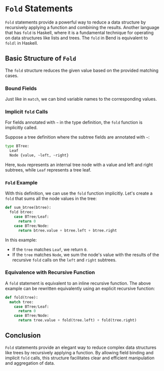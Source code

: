 # `Fold` Statements

`Fold` statements provide a powerful way to reduce a data structure by recursively applying a function and combining the results. Another language that has `fold` is Haskell, where it is a fundamental technique for operating on data structures like lists and trees. The `fold` in Bend is equivalent to `foldl` in Haskell.

## Basic Structure of `Fold`

The `fold` structure reduces the given value based on the provided matching cases.

### Bound Fields

Just like in `match`, we can bind variable names to the corresponding values.

### Implicit `fold` Calls

For fields annotated with `~` in the type definition, the `fold` function is implicitly called.

Suppose a tree definition where the subtree fields are annotated with `~`:

```python
type BTree:
  Leaf
  Node {value, ~left, ~right}
```

Here, `Node` represents an internal tree node with a value and left and right subtrees, while `Leaf` represents a tree leaf.

### `Fold` Example

With this definition, we can use the `fold` function implicitly. Let's create a `fold` that sums all the node values in the tree:

```python
def sum_btree(btree):
  fold btree:
    case BTree/Leaf:
      return 0
    case BTree/Node:
      return btree.value + btree.left + btree.right
```

In this example:

- If the `tree` matches `Leaf`, we return `0`.
- If the `tree` matches `Node`, we sum the node's value with the results of the recursive `fold` calls on the `left` and `right` subtrees.

### Equivalence with Recursive Function

A `fold` statement is equivalent to an inline recursive function. The above example can be rewritten equivalently using an explicit recursive function:

```python
def fold(tree):
  match tree:
    case BTree/Leaf:
      return 0
    case BTree/Node:
      return tree.value + fold(tree.left) + fold(tree.right)
```

## Conclusion

`Fold` statements provide an elegant way to reduce complex data structures like trees by recursively applying a function. By allowing field binding and implicit `fold` calls, this structure facilitates clear and efficient manipulation and aggregation of data.
